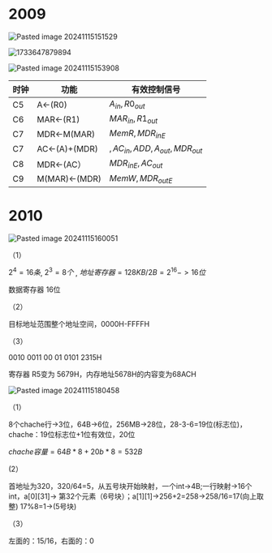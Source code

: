 # 2009
![Pasted image 20241115151529](https://github.com/user-attachments/assets/a40c1fcc-2c28-46ef-8d11-786865b2ccff)

![1733647879894](https://github.com/user-attachments/assets/12716d08-b4b5-4083-b542-436110b95ec9)

![Pasted image 20241115153908](https://github.com/user-attachments/assets/557484ff-b153-441f-80d1-996adf2b238e)


| 时钟 | 功能          | 有效控制信号                     |
| ---- | ------------- | -------------------------------- |
| C5   | A<-(R0)       | $A_{in},R0_{out}$                |
| C6   | MAR<-(R1)     | $MAR_{in},R1_{out}$              |
| C7   | MDR<-M(MAR)   | $MemR,MDR_{inE}$                  |
| C7   | AC<-(A)+(MDR) | $,AC_{in},ADD,A_{out},MDR_{out}$ |
| C8   | MDR<-(AC）       | $MDR_{inE},AC_{out}$              |
| C9     | M(MAR)<-(MDR)              | $MemW,MDR_{outE}$                                 |

# 2010
![Pasted image 20241115160051](https://github.com/user-attachments/assets/33e910ed-86e7-42ee-b733-7785698377d0)

（1）

$2^4=16条$, $2^3=8个$ , $地址寄存器=128KB/2B=2^{16}->16位$

数据寄存器 16位

（2）

目标地址范围整个地址空间，0000H-FFFFH

（3）

0010 0011 00 01 0101 2315H

寄存器 R5变为 5679H，内存地址5678H的内容变为68ACH

![Pasted image 20241115180458](https://github.com/user-attachments/assets/8e81fdfd-e035-4741-ac7e-fbd6e98f5d17)

（1）

 8个chache行->3位，64B->6位，256MB->28位，28-3-6=19位(标志位)，chache：19位标志位+1位有效位，20位

$chache容量=64B*8+20b*8=532B$

(2）

首地址为320，320/64=5，从五号块开始映射，一个int->4B;一行映射->16个int，a\[0]\[31]-> 第32个元素（6号块）；a\[1]\[1]->256+2=258->258/16=17(向上取整) 17%8=1->(5号块)

（3） 

左面的：15/16，右面的：0

